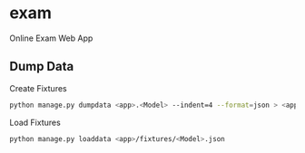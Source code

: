 # exam
Online Exam Web App


## Dump Data
Create Fixtures
```bash
python manage.py dumpdata <app>.<Model> --indent=4 --format=json > <app>/fixtures/<Model>.json
```

Load Fixtures
```bash
python manage.py loaddata <app>/fixtures/<Model>.json
```